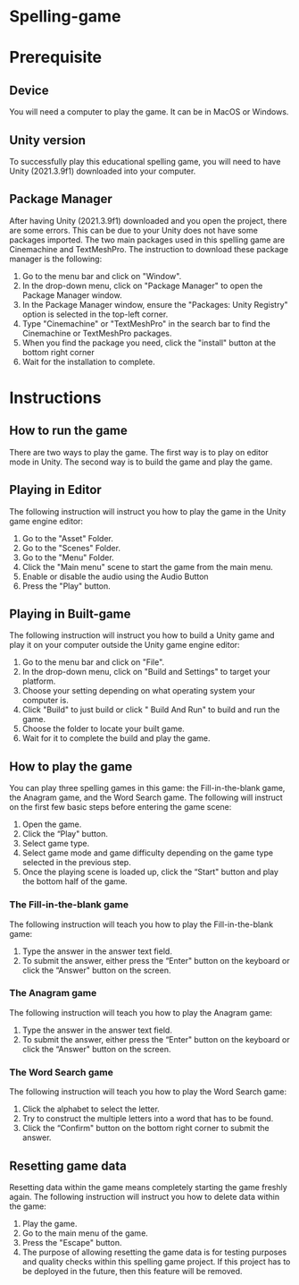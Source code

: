 # Spelling-game

# Prerequisite

## Device
You will need a computer to play the game. It can be in MacOS or Windows.

## Unity version
To successfully play this educational spelling game, you will need to have Unity (2021.3.9f1) downloaded into your computer.

## Package Manager
After having Unity (2021.3.9f1) downloaded and you open the project, there are some errors. This can be due to your Unity does not have some packages imported. The two main packages used in this spelling game are Cinemachine and TextMeshPro. The instruction to download these package manager is the following:

1. Go to the menu bar and click on "Window".
2. In the drop-down menu, click on "Package Manager" to open the Package Manager window.
3. In the Package Manager window, ensure the "Packages: Unity Registry" option is selected in the top-left corner.
4. Type "Cinemachine" or "TextMeshPro" in the search bar to find the Cinemachine or TextMeshPro packages.
5. When you find the package you need, click the "install" button at the bottom right corner
6. Wait for the installation to complete.

# Instructions
## How to run the game
There are two ways to play the game. The first way is to play on editor mode in Unity. The second way is to build the game and play the game.

## Playing in Editor
The following instruction will instruct you how to play the game in the Unity game engine editor:

1. Go to the "Asset" Folder.
2. Go to the "Scenes" Folder.
3. Go to the "Menu" Folder.
4. Click the "Main menu" scene to start the game from the main menu.
5. Enable or disable the audio using the Audio Button
6. Press the "Play" button.

## Playing in Built-game
The following instruction will instruct you how to build a Unity game and play it on your computer outside the Unity game engine editor:

1. Go to the menu bar and click on "File".
2. In the drop-down menu, click on "Build and Settings" to target your platform.
3. Choose your setting depending on what operating system your computer is.
4. Click "Build" to just build or click " Build And Run" to build and run the game.
5. Choose the folder to locate your built game.
6. Wait for it to complete the build and play the game.

## How to play the game
You can play three spelling games in this game: the Fill-in-the-blank game, the Anagram game, and the Word Search game. The following will instruct on the first few basic steps before entering the game scene:

1. Open the game.
2. Click the “Play" button.
3. Select game type.
4. Select game mode and game difficulty depending on the game type selected in the previous step.
5. Once the playing scene is loaded up, click the “Start" button and play the bottom half of the game.

### The Fill-in-the-blank game
The following instruction will teach you how to play the Fill-in-the-blank game:

1. Type the answer in the answer text field.
2. To submit the answer, either press the “Enter" button on the keyboard or click the “Answer" button on the screen.

### The Anagram game
The following instruction will teach you how to play the Anagram game:

1. Type the answer in the answer text field.
2. To submit the answer, either press the “Enter" button on the keyboard or click the “Answer" button on the screen.

### The Word Search game
The following instruction will teach you how to play the Word Search game:

1. Click the alphabet to select the letter.
2. Try to construct the multiple letters into a word that has to be found.
3. Click the “Confirm" button on the bottom right corner to submit the answer.

## Resetting game data
Resetting data within the game means completely starting the game freshly again. The following instruction will instruct you how to delete data within the game:

1. Play the game.
2. Go to the main menu of the game.
3. Press the "Escape" button.
4. The purpose of allowing resetting the game data is for testing purposes and quality checks within this spelling game project. If this project has to be deployed in the future, then this feature will be removed.